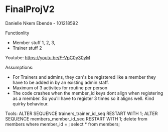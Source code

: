# FinalProjV2
Danielle Nkem Ebende - 101218592

Functionlity
- Member stuff 1, 2, 3,
- Trainer stuff 2

Youtube: https://youtu.be/F-VpC0y30yM

Assumptions:
- For Trainers and admins, they can's be registered like a member they have to be added in by an existing admin staff.
- Maximum of 3 activites for routine per person
- The code crashes when the member_id keys dont align when registering as a member. So you'll have to register 3 times so it aligns well. Kind quirky behaviour.

Tools:
    ALTER SEQUENCE trainers_trainer_id_seq RESTART WITH 1;
    ALTER SEQUENCE members_member_id_seq RESTART WITH 1;
    delete from members where member_id = ;
    select * from members;
